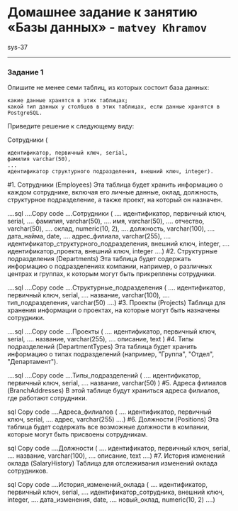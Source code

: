 # Домашнее задание к занятию «Базы данных» - `matvey Khramov`  
sys-37

---

### Задание 1

Опишите не менее семи таблиц, из которых состоит база данных:

    какие данные хранятся в этих таблицах;
    какой тип данных у столбцов в этих таблицах, если данные хранятся в PostgreSQL.

Приведите решение к следующему виду:

Сотрудники (

    идентификатор, первичный ключ, serial,
    фамилия varchar(50),
    ...
    идентификатор структурного подразделения, внешний ключ, integer).



#1. Сотрудники (Employees)
Эта таблица будет хранить информацию о каждом сотруднике, включая его личные данные, оклад, должность, структурное подразделение, а также проект, на который он назначен.

....sql
....Copy code
....Сотрудники (
....    идентификатор, первичный ключ, serial,
....    фамилия, varchar(50),
....    имя, varchar(50),
....    отчество, varchar(50),
....    оклад, numeric(10, 2),
....    должность, varchar(100),
....    дата_найма, date,
....    адрес_филиала, varchar(255),
....    идентификатор_структурного_подразделения, внешний ключ, integer,
....    идентификатор_проекта, внешний ключ, integer
....)
#2. Структурные подразделения (Departments)
Эта таблица будет содержать информацию о подразделениях компании, например, о различных центрах и группах, к которым могут быть прикреплены сотрудники.

....sql
....Copy code
....Структурные_подразделения (
....    идентификатор, первичный ключ, serial,
....    название, varchar(100),
....    тип_подразделения, varchar(50)
....)
#3. Проекты (Projects)
Таблица для хранения информации о проектах, на которые могут быть назначены сотрудники.

....sql
....Copy code
....Проекты (
....    идентификатор, первичный ключ, serial,
....    название, varchar(255),
....    описание, text
)
#4. Типы подразделений (DepartmentTypes)
Эта таблица будет хранить информацию о типах подразделений (например, "Группа", "Отдел", "Департамент").

....sql
....Copy code
....Типы_подразделений (
....    идентификатор, первичный ключ, serial,
....    название, varchar(50)
)
#5. Адреса филиалов (BranchAddresses)
В этой таблице будут храниться адреса филиалов, где работают сотрудники.

sql
Copy code
....Адреса_филиалов (
....    идентификатор, первичный ключ, serial,
....    адрес, varchar(255)
....)
#6. Должности (Positions)
Эта таблица будет содержать все возможные должности в компании, которые могут быть присвоены сотрудникам.

sql
Copy code
....Должности (
....    идентификатор, первичный ключ, serial,
....    название, varchar(100),
....    описание, text
....)
#7. История изменений оклада (SalaryHistory)
Таблица для отслеживания изменений оклада сотрудников.

sql
Copy code
....История_изменений_оклада (
....   идентификатор, первичный ключ, serial,
....    идентификатор_сотрудника, внешний ключ, integer,
....    дата_изменения, date,
....    новый_оклад, numeric(10, 2)
....)
